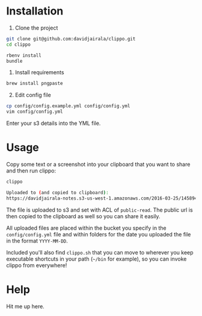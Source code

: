 # Installation

1. Clone the project

```bash
git clone git@github.com:davidjairala/clippo.git
cd clippo

rbenv install
bundle
```

1. Install requirements

```bash
brew install pngpaste
```

2. Edit config file

```bash
cp config/config.example.yml config/config.yml
vim config/config.yml
```

Enter your s3 details into the YML file.

# Usage

Copy some text or a screenshot into your clipboard that you want to share
and then run clippo:

```bash
clippo

Uploaded to (and copied to clipboard):
https://davidjairala-notes.s3-us-west-1.amazonaws.com/2016-03-25/1458940549__196287852.png
```

The file is uploaded to s3 and set with ACL of `public-read`.  The public
url is then copied to the clipboard as well so you can share it easily.

All uploaded files are placed within the bucket you specify in the
`config/config.yml` file and within folders for the date you uploaded
the file in the format `YYYY-MM-DD`.


Included you'll also find `clippo.sh` that you can move to wherever you
keep executable shortcuts in your path (`~/bin` for example), so you can
invoke clippo from everywhere!

# Help

Hit me up here.
